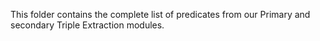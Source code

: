 This folder contains the complete list of predicates from our Primary and secondary Triple Extraction modules.
